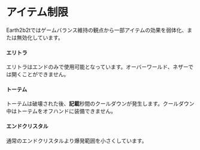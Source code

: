# アイテム制限
Earth2b2tではゲームバランス維持の観点から一部アイテムの効果を弱体化、または無効化しています。

#### エリトラ
エリトラはエンドのみで使用可能となっています。オーバーワールド、ネザーでは開くことができません。

#### トーテム
トーテムは破壊された後、**記載**秒間のクールダウンが発生します。クールダウン中はトーテムをオフハンドに装備できません。

#### エンドクリスタル
通常のエンドクリスタルより爆発範囲を小さくしています。
